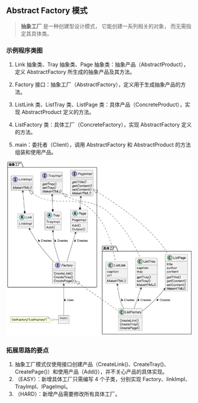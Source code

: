 ## Abstract Factory 模式

> **抽象工厂** 是一种创建型设计模式， 它能创建一系列相关的对象， 而无需指定其具体类。

### 示例程序类图

1. Link 抽象类、Tray 抽象类、Page 抽象类：抽象产品（AbstractProduct），定义 AbstractFactory 所生成的抽象产品及其方法。
2. Factory 接口：抽象工厂（AbstractFactory），定义用于生成抽象产品的方法。
3. ListLink 类、ListTray 类、ListPage 类：具体产品（ConcreteProduct），实现 AbstractProduct 定义的方法。
4. ListFactory 类：具体工厂（ConcreteFactory），实现 AbstractFactory 定义的方法。

5. main：委托者（Client），调用 AbstractFactory 和 AbstractProduct 的方法组装和使用产品。

![abstract_factory](./abstract_factory.png)

### 拓展思路的要点

1. 抽象工厂模式仅使用接口创建产品（CreateLink()、CreateTray()、CreatePage()）和使用产品（Add()），并不关心产品的具体实现。
2. （EASY）：新增具体工厂只需编写 4 个子类，分别实现 Factory、linkImpl、TrayImpl、IPageImpl。
3. （HARD）：新增产品需要修改所有具体工厂。